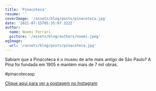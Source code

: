 ```yaml
---
title: 'Pinacoteca'
resume: ''
coverImage: '/assets/blog/posts/pinacoteca.jpg'
date: '2021-07-15T05:35:07.322Z'
author:
  name: Noemi Ferrari
  picture: '/assets/blog/authors/noemi.jpeg'
ogImage:
  url: '/assets/blog/posts/pinacoteca.jpg'
---
```


Sabiam que a Pinacoteca é o museu de arte mais antigo de São Paulo? A Pina foi fundada em 1905 e mantém mais de 7 mil obras.

#pinacotecasp

[Clique aqui para ver a postagem no Instagram](https://www.instagram.com/p/CRXGntfrGmT/)